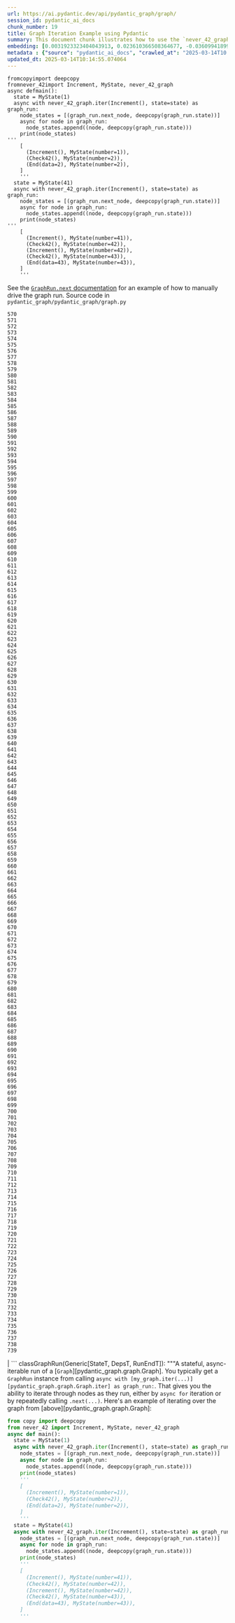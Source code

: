 ```yaml
---
url: https://ai.pydantic.dev/api/pydantic_graph/graph/
session_id: pydantic_ai_docs
chunk_number: 19
title: Graph Iteration Example using Pydantic
summary: This document chunk illustrates how to use the `never_42_graph.iter` method with the `Increment` class and a custom `MyState` object to track node states during an asynchronous graph traversal. The example includes two scenarios with different initial states, demonstrating how node transitions and state updates are captured and printed.
embedding: [0.0031923323404043913, 0.023610366508364677, -0.03609941899776459, -0.0792841911315918, 0.01430523581802845, 0.001905870041809976, 0.02264622040092945, -0.004893601406365633, 0.0036519833374768496, 0.05910439044237137, 0.03302760422229767, -0.022881651297211647, 0.018150608986616135, -0.033655423671007156, 0.015235749073326588, -0.021491486579179764, -0.0025406929198652506, 0.013924062252044678, 0.016782866790890694, 0.030942359939217567, 0.023969117552042007, -0.02111031301319599, 0.03874521702528, -0.0025911424309015274, -0.010897091589868069, 0.028588049113750458, -0.003640772309154272, -0.012959916144609451, -0.02091972529888153, 0.002825171919539571, 0.00829053483903408, -0.012119091115891933, -0.030740560963749886, -0.03692903369665146, 0.00747213140130043, -0.0003512196126393974, -0.0005416314234025776, 0.006580857094377279, 0.004974881187081337, 0.04446282610297203, 0.025561079382896423, -0.047131042927503586, 0.0036575887352228165, 0.024507245048880577, -0.016267161816358566, -0.004170491825789213, 0.028812270611524582, 0.03504558652639389, 0.047310419380664825, 0.06121205911040306, -0.052198417484760284, -0.014663987793028355, -0.016771655529737473, 0.0006887757917866111, -0.04879027232527733, 0.0004810219688806683, 0.005529825575649738, 0.01846451684832573, 0.00616044458001852, -0.029574617743492126, 0.04497853294014931, -0.014697620645165443, 0.01811697520315647, 0.04484400153160095, -0.03477652370929718, 0.03275854140520096, -0.009619037620723248, 0.02968672849237919, -0.024484824389219284, 0.003977102227509022, 0.00129627191927284, 0.04240000247955322, -0.005683977156877518, -0.02708577550947666, 0.0021931519731879234, 0.00891835056245327, 0.034350503236055374, 0.00820084661245346, 0.015246960334479809, -0.02672702446579933, 0.026928821578621864, -0.014607933349907398, 0.02760148234665394, 0.019226865842938423, 0.01665954664349556, -0.04293812811374664, -0.04645838215947151, -0.02780327945947647, 0.0068667372688651085, -0.052377790212631226, 0.04744495078921318, -0.0033997357822954655, -0.03152533248066902, 0.04383501037955284, 0.057265788316726685, 0.047220733016729355, 0.056458596140146255, 0.0014532258501276374, -0.03986631706357002, -0.016155051067471504, 0.023565521463751793, -0.007999048568308353, -0.03338635712862015, 0.020078901201486588, -0.0007987837307155132, 0.032646432518959045, -0.010885881260037422, 0.0733199417591095, -0.029014067724347115, -0.03432808071374893, -0.07914965599775314, -0.032265257090330124, 0.00756181962788105, 0.008520360104739666, -0.02744452841579914, -0.042332734912633896, -0.02426060475409031, -0.015516024082899094, 0.0024313856847584248, -0.01575145497918129, -0.013699841685593128, -0.009579799138009548, -0.016625912860035896, -0.0037080382462590933, 0.011199789121747017, 0.010196404531598091, -0.0038790060207247734, -0.022612586617469788, -0.012713273987174034, 0.01927170902490616, 0.015269381925463676, -0.04136858880519867, -0.010398202575743198, -0.013778318651020527, -0.018173031508922577, 0.02363278716802597, -0.06807319074869156, -0.00895758904516697, 0.0034866209607571363, 0.03574066609144211, -0.0006835206295363605, -0.04325203597545624, -0.022029614076018333, 0.03343120217323303, 0.047579482197761536, 0.07560698688030243, -0.07542760670185089, 0.04329688102006912, -0.009860074147582054, 0.012388154864311218, 0.07605542242527008, 0.02708577550947666, -0.00363236409612, 0.01982104778289795, 0.021211212500929832, -0.0201125331223011, -0.0072983610443770885, 0.006300582084804773, 0.02272469736635685, -0.002687837230041623, -0.02724272944033146, 0.03392448648810387, -0.020415231585502625, 0.0060707563534379005, -0.023655209690332413, -0.031458064913749695, -0.021143946796655655, -0.017354628071188927, -0.01974257081747055, -0.04789339005947113, 0.025942254811525345, -0.020034056156873703, -0.04825214296579361, 0.03231010213494301, 0.022836806252598763, -0.012242412194609642, -0.06636911630630493, 0.0026191698852926493, 0.003338075242936611, -0.001269645756110549, 0.0030073507223278284, -0.04284844174981117, -0.06529286503791809, 0.02923828735947609, -0.05587562546133995, 0.02762390300631523, 0.0545303039252758, -0.02282559499144554, -0.028453517705202103, -0.0032932311296463013, -0.017444316297769547, 0.05417155101895332, -0.0034641989041119814, 0.017354628071188927, 0.004419936798512936, -0.035180117934942245, 0.09363427013158798, 0.02533685974776745, 0.04515790939331055, 0.04192914068698883, -0.033363934606313705, 0.023341301828622818, 0.011199789121747017, -0.010600000619888306, 0.045135486871004105, -0.02526959404349327, 0.002127287210896611, -0.05731063336133957, -0.030314544215798378, -0.0015569275710731745, 0.017769435420632362, 0.0015877578407526016, 0.010000212118029594, -0.0023837387561798096, 0.00023998547112569213, 0.009142570197582245, -0.05080825090408325, 0.00900803878903389, 0.05650344118475914, 0.03822951018810272, -0.02010132372379303, 0.009316341020166874, -0.021760551258921623, 0.029036490246653557, 0.05977705121040344, 0.04446282610297203, -0.014776097610592842, -0.03275854140520096, 0.009131359867751598, 0.058521419763565063, -0.02255653217434883, -0.021670863032341003, -0.013811951503157616, -0.019484717398881912, -0.005908196792006493, -0.04426102712750435, -0.004809518810361624, -0.020863670855760574, 0.025830144062638283, -0.04125647991895676, -0.052646856755018234, 0.018128186464309692, -0.015516024082899094, 0.005126229953020811, 0.05161544308066368, 0.011351137422025204, -0.005706398747861385, -0.014776097610592842, 0.0076010581105947495, 0.03840888664126396, 0.011524908244609833, -0.024058805778622627, -0.0256283450871706, -0.02062823995947838, -0.013699841685593128, -0.019596828147768974, 0.01728736236691475, 0.0039014280773699284, 0.012477843090891838, 0.004750661086291075, 0.026592491194605827, -0.003640772309154272, -0.044687047600746155, 0.011939714662730694, -0.023430990055203438, -0.0024916448164731264, 0.03405901789665222, 0.0002771219005808234, 0.014686410315334797, -0.06071877479553223, 0.017085563391447067, 0.03648059442639351, 0.006990058347582817, -0.013654997572302818, -0.006995663978159428, -0.023744897916913033, 0.011182972230017185, 0.03289307281374931, -0.004352670628577471, -0.052108727395534515, 0.033655423671007156, 0.05179481953382492, 0.03078540600836277, 0.05533749610185623, -0.004279799293726683, 0.01290386077016592, -0.019305342808365822, 0.032287679612636566, 0.025830144062638283, 0.006177261006087065, 0.02307223714888096, 0.02273590862751007, 0.037085987627506256, 0.031368378549814224, 0.025583501905202866, -0.05062887445092201, 0.021491486579179764, 0.02218656800687313, 0.026278583332896233, -0.03596488758921623, -0.008632469922304153, -0.03343120217323303, -0.04488884285092354, -0.006081967614591122, -0.011793971993029118, 0.015527235344052315, -0.017993655055761337, -0.01439492404460907, 0.006603279151022434, 0.014024960808455944, -0.017085563391447067, 0.0488799586892128, -0.018699947744607925, 0.02491084113717079, 0.00090809102403, 0.007371232379227877, 0.08112279325723648, -0.017634902149438858, 0.015258170664310455, -0.047400109469890594, 0.0033997357822954655, -0.07784918695688248, 0.06681755930185318, 0.047489795833826065, -0.01883447915315628, 0.02870015986263752, 0.017354628071188927, -0.0019409044180065393, -0.0016858541639521718, -0.006653728429228067, -0.009265891276299953, -0.035090431571006775, -0.023610366508364677, 0.012769329361617565, 0.02988852560520172, -0.039888739585876465, -0.0011722501367330551, 0.033363934606313705, 0.06502380222082138, 0.051301535218954086, -0.048207301646471024, -0.0109139084815979, -0.007533791940659285, -0.003963088616728783, -0.017186462879180908, 0.03542675822973251, -0.018150608986616135, -0.00063377182232216, -0.019238075241446495, 0.007169434335082769, 0.06560677289962769, -0.0008751587010920048, 0.01452945638448, 0.05932861194014549, -0.01782548986375332, 0.004560074303299189, 0.018307562917470932, 0.00887350644916296, -0.020146166905760765, 0.016188684850931168, -0.060629088431596756, -0.006076361984014511, 0.007573030423372984, 0.013811951503157616, -0.042960550636053085, -0.011267054826021194, -0.012702062726020813, 0.030830249190330505, 0.028745003044605255, 0.05704156681895256, 0.08300624042749405, 0.036054577678442, 0.03224283456802368, 0.0013074828311800957, 0.0005006412393413484, -0.01299354899674654, 0.005305605940520763, 0.010678477585315704, 0.021670863032341003, 0.03793802484869957, -0.005941830109804869, 0.034798942506313324, 0.027780858799815178, -0.01975378207862377, 0.00624452717602253, 0.029036490246653557, -0.004938445519655943, -0.0043470654636621475, -0.03782591223716736, 0.02762390300631523, 0.04551665857434273, -0.05488905683159828, -0.0052831838838756084, 0.01153611857444048, -0.015818720683455467, -0.01975378207862377, -0.024843575432896614, 0.01800486631691456, 0.03565097972750664, 0.035628557205200195, -0.007018086034804583, 0.01819545216858387, -0.029731571674346924, 0.00508979381993413, 0.011917293071746826, 0.01955198310315609, 0.0548442117869854, -0.001947911223396659, 0.0017180857248604298, 0.05578593537211418, 0.019585616886615753, 0.03464198857545853, 0.0030578002333641052, -0.06251253932714462, -0.02300497144460678, -0.024933263659477234, -0.013273824006319046, -0.03042665310204029, 0.00514024356380105, 0.044507671147584915, 0.003253992646932602, -0.08834268152713776, -0.010891486890614033, -0.017455527558922768, 0.019327763468027115, 0.027758436277508736, 0.011076468043029308, -0.06928397715091705, 0.011149339377880096, -0.05004590377211571, 0.03923850134015083, 0.022253835573792458, 0.023924274370074272, 0.027309995144605637, 0.038453731685876846, 0.01964167132973671, 0.004052776377648115, -0.017040720209479332, 0.016502592712640762, -0.033812377601861954, 0.03347604721784592, -0.03174955025315285, 0.015213326551020145, 0.023655209690332413, -0.03349846601486206, -0.029193444177508354, -0.041144371032714844, -0.05197419598698616, -0.0032063459511846304, -0.025112640112638474, 0.019978001713752747, 0.006692966911941767, -0.04163765534758568, -0.02491084113717079, -0.05910439044237137, 0.010353358462452888, 0.08210936188697815, -0.01082422025501728, 0.03775864839553833, -0.021222423762083054, 0.007410470861941576, 0.0009298123186454177, -0.008447488769888878, 0.015224537812173367, 0.01497789565473795, 0.04448524862527847, 0.04208609461784363, -0.004344262648373842, 0.00836901180446148, 0.023655209690332413, 0.037893179804086685, -0.03495589643716812, -0.007046113256365061, 0.032197993248701096, 0.014663987793028355, 0.01290386077016592, 0.008464304730296135, 0.04354352504014969, 0.022612586617469788, 0.012186356820166111, -0.05390248820185661, -0.012511475943028927, 0.024193337187170982, 0.0115473298355937, 0.02688397839665413, -0.014237970113754272, -0.0038818088360130787, -0.03168228641152382, -0.02291528321802616, 0.023587943986058235, -0.028005078434944153, 0.01248905435204506, 0.01972014829516411, -0.009579799138009548, 0.035628557205200195, 0.0031839238945394754, -0.037085987627506256, -0.029081333428621292, 0.0007539397338405252, -0.023857008665800095, -0.03782591223716736, -0.008677314035594463, -0.022108091041445732, 0.029103755950927734, -0.0077187735587358475, -0.0885220542550087, 0.022208990529179573, 0.011614595539867878, 0.03446261212229729, 0.008901533670723438, -0.008413855917751789, 0.005193495657294989, 0.036076996475458145, -0.013845585286617279, -0.0021160761825740337, 0.014069804921746254, 0.0005798189085908234, 0.009075304493308067, -0.003195134922862053, -0.014428556896746159, -0.030718140304088593, -0.026659758761525154, -0.004442358855158091, -0.03125626966357231, 0.003018561750650406, -9.494315600022674e-05, 0.06610005348920822, -0.044216182082891464, 0.025852566584944725, 0.0070405080914497375, 0.005622316617518663, 0.02372247539460659, -0.0015569275710731745, 0.0396420955657959, -0.051480911672115326, 0.009125754237174988, -0.016166262328624725, -0.028991645202040672, -0.023386145010590553, -0.007444104179739952, 0.004178900271654129, 0.03195134922862053, 0.003677207976579666, -0.013980116695165634, -0.021569963544607162, 0.009484506212174892, 0.04363321140408516, -0.05094278231263161, 0.017522793263196945, 0.014069804921746254, 0.013868006877601147, 0.007494553457945585, -0.013733474537730217, -0.061884719878435135, -0.002582734217867255, 0.001068548415787518, -0.019081121310591698, -0.008699735626578331, -0.0012093866243958473, 0.010706504806876183, -0.004296615719795227, -0.02417091652750969, 0.04013537988066673, 0.029171021655201912, -0.01023003738373518, 0.07071898877620697, 0.01380074117332697, -0.048566050827503204, -0.040068112313747406, 0.007528186310082674, -0.005370068829506636, -0.0035707035567611456, 0.0012626388343051076, -0.00814479123800993, 0.00747213140130043, -0.034350503236055374, -0.006250132340937853, 1.9126578990835696e-05, -0.004063987638801336, 0.022668641060590744, -0.03587520122528076, -0.045314863324165344, 0.006429508328437805, -0.020415231585502625, -0.010740137659013271, 0.04410407319664955, -0.011603385210037231, 0.008576414547860622, 0.0029064517002552748, -0.023655209690332413, -0.009703120216727257, 0.004618932027369738, 0.02408122830092907, -0.004927234258502722, -0.028094766661524773, -0.002407562220469117, -0.0032343734055757523, -0.02081882767379284, -0.08013622462749481, 0.02733241766691208, 0.028005078434944153, 0.012163935229182243, -0.015885986387729645, 0.029283132404088974, 0.014428556896746159, -0.0071470122784376144, 0.021480275318026543, 0.014316447079181671, -0.047758858650922775, -0.0004621034022420645, -0.03275854140520096, -0.02417091652750969, -0.009086515754461288, -0.014237970113754272, -0.04080804064869881, 0.029731571674346924, -0.02553865872323513, 0.03396933153271675, 0.06578614562749863, -0.04139101132750511, 0.03161501884460449, 0.03701872006058693, 0.010375780053436756, -0.02135695517063141, -0.02706335298717022, -0.019350185990333557, -0.022422000765800476, 0.022747118026018143, -0.04210851714015007, -0.0027382867410779, -0.03950756415724754, 0.005423321388661861, 0.02751179412007332, 0.003122263588011265, -0.04843151941895485, 0.002141301054507494, -0.030987203121185303, -0.016794078052043915, -0.0007448308169841766, 0.0009312136680819094, 0.05331951752305031, 0.0038818088360130787, -0.04852120950818062, -0.00021843932336196303, 0.006692966911941767, 0.015695400536060333, 0.0297988373786211, 0.02744452841579914, 0.019608039408922195, -0.019686516374349594, -0.02108789049088955, 0.0015331042231991887, 0.016962243244051933, 0.0065864622592926025, 0.0030437863897532225, -0.019989212974905968, 0.0041508725844323635, -0.049014490097761154, -0.027556637302041054, -0.0230946596711874, -0.0024510049261152744, 0.026323428377509117, -0.021525120362639427, -0.00548217911273241, -0.04136858880519867, 0.014652776531875134, 0.018800847232341766, 0.01574024371802807, 0.03520254045724869, 0.030381809920072556, -0.03302760422229767, -0.015291803516447544, 0.04354352504014969, 0.013486833311617374, -0.017152829095721245, 0.008436277508735657, 0.0027144632767885923, -0.037893179804086685, -0.008380222134292126, 0.006177261006087065, -0.02244442142546177, -0.00390423065982759, -0.022960128262639046, 0.05009074881672859, 0.041054680943489075, -0.020404020324349403, -0.015975674614310265, -0.011070862412452698, 0.00883426796644926, 0.000327045883750543, -0.022747118026018143, 0.023498255759477615, -0.01729857362806797, 0.003993918653577566, -0.010005817748606205, 0.0025280804838985205, 0.00518508767709136, 0.014069804921746254, 0.007113379426300526, -0.06412691622972488, 0.005891380365937948, 0.019338974729180336, -0.013273824006319046, 0.023789741098880768, -0.004719831049442291, -0.02264622040092945, -0.006648122798651457, 0.031189002096652985, -0.004013537894934416, -0.006513590924441814, -0.0029793232679367065, 0.02580772154033184, -0.026906399056315422, 0.02109910175204277, -0.032018616795539856, -0.019215654581785202, 0.030202433466911316, -0.0024439978878945112, 0.001413987367413938, -0.016962243244051933, -0.008352194912731647, 0.0065864622592926025, -0.002701851073652506, -0.021760551258921623, -0.008907139301300049, -0.02017980068922043, -0.019507139921188354, 0.015908408910036087, -0.0026626125909388065, -0.01308323722332716, -0.010493495501577854, -0.01901385560631752, -0.0151236392557621, -0.0020207827910780907, -0.019529562443494797, 0.015179693698883057, -0.030830249190330505, 0.003929455298930407, -0.02226504683494568, 0.022287467494606972, -0.03614426404237747, 0.007825277745723724, -0.006950819864869118, -0.020392809063196182, 0.018251508474349976, -0.02180539444088936, -0.005535431206226349, 0.013688631355762482, -0.015639344230294228, 0.00891835056245327, -0.07157102227210999, 0.005731623619794846, -0.0077187735587358475, 0.005669963080435991, 0.022578954696655273, 0.033991750329732895, 0.0021258858032524586, 0.008481121622025967, -0.010336541570723057, 0.02154754102230072, -0.04266906529664993, -0.0007756610866636038, -0.02798265591263771, 0.013341089710593224, -0.005902591627091169, -0.00615483894944191, -0.002267424715682864, -0.0008730566478334367, -0.007292755413800478, 0.0070068747736513615, -0.030112745240330696, 0.017489159479737282, -0.0036351666785776615, 0.01755642518401146, 0.037063565105199814, -0.016177473589777946, 0.06923913210630417, -0.01357652060687542, 0.027466949075460434, -0.01701829768717289, 0.009983395226299763, 0.019137177616357803, 0.020213432610034943, 0.01737705059349537, 0.03928334265947342, 0.005294394679367542, -0.011883660219609737, -0.030449075624346733, -0.03574066609144211, -0.0004410827823448926, -0.05596531182527542, -0.04605478793382645, 0.019764993339776993, 0.027197886258363724, -0.01784791238605976, -0.005213114898651838, -0.009518139064311981, -0.09071940928697586, 0.013094447553157806, 0.040382020175457, -0.01308323722332716, 0.02482115477323532, -0.0003144335059914738, 2.0308989405748434e-05, -0.03105447068810463, 0.023408567532896996, -0.016962243244051933, -0.024933263659477234, -0.0380052886903286, -0.037691380828619, -0.025561079382896423, 0.03006790205836296, 0.009069698862731457, -0.006323004141449928, -0.0007129495497792959, 0.03356573358178139, -0.031637441366910934, 0.005639133043587208, 0.008817451074719429, -0.020482497289776802, -0.0006372752832248807, 0.011384770274162292, 0.008582020178437233, 0.007707562297582626, -0.0019324960885569453, -0.008593231439590454, 0.01974257081747055, 0.0024341882672160864, -0.056099843233823776, -0.011395981535315514, -0.005232734140008688, -0.0020978583488613367, 0.03840888664126396, 0.020874882116913795, 0.0402250662446022, 0.040157802402973175, 0.013329879380762577, -0.023655209690332413, -0.036368485540151596, 0.003478212747722864, -0.010258064605295658, 0.02517990581691265, 0.012769329361617565, -0.021962348371744156, 0.005779270548373461, -0.017455527558922768, -0.025740455836057663, -0.0024720255751162767, 0.008127975277602673, -0.019978001713752747, -0.017175251618027687, 0.07583120465278625, 0.040695928037166595, -0.024036383256316185, -0.013520466163754463, 0.010897091589868069, 0.025762878358364105, 0.010588789358735085, 0.030023057013750076, -0.00545695424079895, -0.0022351930383592844, -0.0032147541642189026, -0.0025589107535779476, 0.026301005855202675, -0.028901956975460052, -0.013610154390335083, -0.01367742009460926, 0.01800486631691456, 0.001978741493076086, 0.0010384188499301672, -0.03648059442639351, 0.009310735389590263, 0.02717546373605728, -0.00892395619302988, 0.004125648178160191, 3.3304553653579205e-05, -0.008537176065146923, -0.0020712323021143675, -0.004997303243726492, 0.028094766661524773, 0.02544897049665451, 0.010695293545722961, -0.018453305587172508, 0.0011414199834689498, -0.00887911207973957, -0.009826441295444965, -0.005745637696236372, -0.028901956975460052, -0.017231306061148643, 0.03269127756357193, -0.020392809063196182, -0.03385721892118454, -0.022399578243494034, 0.016827711835503578, 0.002051613060757518, 9.117696026805788e-05, -0.004024749156087637, 0.007225489243865013, 0.027646325528621674, 0.023027393966913223, 0.021054258570075035, -0.03235494717955589, 0.031839240342378616, 0.024327870458364487, -0.011317504569888115, -0.032018616795539856, 0.0026584083680063486, -0.002809756901115179, -0.0003724154084920883, -0.02372247539460659, -0.017522793263196945, -0.0313011109828949, 0.008845479227602482, 0.025404125452041626, -0.030650874599814415, -0.03280338644981384, -0.012657218612730503, -0.013307456858456135, 0.028049921616911888, -0.002557509345933795, 0.015347858890891075, -0.02102062478661537, 0.018173031508922577, 0.0009697515051811934, -0.00891835056245327, -0.012477843090891838, 0.011278266087174416, 0.028901956975460052, 0.031547755002975464, -0.0205609742552042, 0.04383501037955284, 0.009916129522025585, -0.022478055208921432, 0.02688397839665413, -0.015235749073326588, -0.007802856154739857, -0.013397145085036755, 0.004321840591728687, -0.040785618126392365, 0.045852988958358765, -0.02316192537546158, -0.014551877975463867, 0.004274193663150072, 0.012746906839311123, -0.03165986388921738, -0.023117082193493843, 0.024215759709477425, -0.005022528115659952, 0.012612374499440193, 0.03087509423494339, 0.01656985841691494, -0.02199598215520382, 0.038520995527505875, -0.01791517809033394, -0.01177155040204525, -0.02164844051003456, 0.015303014777600765, 0.0001613333006389439, 0.026861555874347687, -0.005137440748512745, -0.004882390610873699, 0.021670863032341003, -0.027040932327508926, -0.010196404531598091, -0.00543172936886549, -0.019215654581785202, -0.026413116604089737, -0.024507245048880577, 0.035897620022296906, 0.015729032456874847, 0.051391225308179855, 0.03648059442639351, 0.04100983962416649, 0.044417981058359146, 0.010291698388755322, -0.019854681566357613, 0.03641332685947418, 0.003898625262081623, 0.03885732591152191, 0.02843109518289566, 0.02515748329460621, 0.029193444177508354, -0.025852566584944725, -0.005288789048790932, 0.013352300971746445, -0.010678477585315704, 0.017881544306874275, 0.022612586617469788, 0.028946802020072937, -0.015885986387729645, 0.04089772701263428, 0.012556320056319237, 0.01312808133661747, 0.017511582002043724, -0.0025911424309015274, 0.004019143525511026, -0.005030936095863581, -0.017276151105761528, 0.045314863324165344, -0.022052036598324776, -0.03533707186579704, 0.008352194912731647, 0.056996725499629974, -0.0007294156821444631, -0.006720994599163532, -0.04995621740818024, 0.029126178473234177, -0.002033395227044821, -0.014843364246189594, 0.01236573327332735, 0.0030606030486524105, -0.026637336239218712, -0.0010209017200395465, -0.007786039263010025, -0.021771762520074844, -0.015706611797213554, -0.011166156269609928, -0.019787413999438286, -0.029395241290330887, -0.009876891039311886, -0.012006981298327446, -0.040987417101860046, 0.012915072031319141, -0.026278583332896233, -0.0017839503707364202, 0.018419673666357994, -0.0102804871276021, -0.013352300971746445, 0.014103437773883343, -0.03551644831895828, -0.007959810085594654, 0.02065066248178482, -0.008167213760316372, 0.033453624695539474, -0.008671708405017853, 0.0048879957757890224, 0.0011834611650556326, -0.03849857300519943, 0.013228979893028736, -0.027220308780670166, 0.00035192028735764325, 0.016502592712640762, 0.014159493148326874, -0.013464410789310932, 0.028857113793492317, 0.015224537812173367, 0.0090136444196105, -0.0274221058934927, -0.005403702147305012, -0.012006981298327446, -0.010717716068029404, -0.029395241290330887, -0.013307456858456135, 0.013845585286617279, -0.003469804534688592, -0.015527235344052315, 0.02263500913977623, -0.013823162764310837, 0.029283132404088974, -0.015157272107899189, -0.011261449195444584, -0.0034894237760454416, -0.015090005472302437, -0.014742464758455753, -0.0020432048477232456, 0.028094766661524773, 0.06627943366765976, -0.007814067415893078, 0.015045162290334702, 0.02263500913977623, 0.01728736236691475, -0.015975674614310265, -0.00742728728801012, -0.03659270331263542, -0.01611020602285862, -0.0024187732487916946, -0.007326388265937567, -0.007612268906086683, 0.004958064761012793, -0.006311792880296707, 0.016009308397769928, 0.008346589282155037, 0.006939609069377184, -0.01964167132973671, -0.04336414858698845, -0.03033696673810482, 0.02154754102230072, 0.040516555309295654, 0.0001557278010295704, 0.0070405080914497375, -0.005510206334292889, 0.01656985841691494, 0.010342147201299667, 0.02580772154033184, -0.0019815443083643913, -0.0008359201601706445, -0.04011295735836029, -0.005524220410734415, 0.0006719593075104058, -0.03609941899776459, -0.016995875164866447, 0.008161608129739761, -0.004590904340147972, -0.00240896362811327, -0.0479830801486969, -0.02461935579776764, 0.02171570621430874, -0.012623585760593414, -0.002268826123327017, -0.021323321387171745, 0.012343310751020908, 0.01502273976802826, 0.046682603657245636, 0.00010203761485172436, 0.0014518244424834847, -0.049776840955019, 0.036884188652038574, -0.03899185732007027, 0.012085458263754845, 0.003943469375371933, 0.008699735626578331, -0.018531782552599907, -0.004080804064869881, 0.00545695424079895, 0.004201322328299284, 0.03592004254460335, -0.025695612654089928, -0.01443976815789938, 0.03717567399144173, 0.011211000382900238, 0.034103862941265106, -0.009249075315892696, 0.014204337261617184, -0.009406029246747494, 0.0013635378563776612, -0.0014560286654159427, -0.008318562060594559, 0.01791517809033394, -0.017791856080293655, -0.031076891347765923, 0.012466631829738617, 0.0068891593255102634, -0.006395875476300716, -0.025381704792380333, -0.023229191079735756, 0.01800486631691456, 0.027915390208363533, 0.06403723359107971, 0.02047128602862358, -0.02464177832007408, 0.02226504683494568, -0.003991115838289261, -0.014865785837173462, -0.006670544855296612, -0.015224537812173367, 0.004330248571932316, -0.05094278231263161, -0.022029614076018333, 0.00354267586953938, -0.02417091652750969, 0.01775822415947914, 0.011334320530295372, -0.0012969725066795945, 0.0011813591700047255, 0.007303966674953699, 0.0015162877971306443, 0.012937493622303009, 0.04244484752416611, 0.0488799586892128, 0.00946768932044506, -0.006816287990659475, 0.016715601086616516, -0.0017615283140912652, 0.006821893621236086, -0.009624643251299858, 0.017724590376019478, 0.03737747296690941, -0.009282708168029785, -0.036637548357248306, 0.008755791001021862, -0.003618350252509117, -0.034821365028619766, 0.03701872006058693, 0.003452987875789404, -0.023587943986058235, 0.006704178173094988, 0.05520296469330788, 0.031637441366910934, 0.009899312630295753, -0.008251296356320381, -0.01565055549144745, 0.015280593186616898, -0.00047611715854145586, 0.02571803331375122, -0.003360497299581766, 0.017780646681785583, -0.013228979893028736, 0.01557207852602005, -0.0030325755942612886, 0.0260767862200737, -0.009136964567005634, 0.010986779816448689, -0.02959704026579857, 0.02090851403772831, 0.0661448985338211, 0.0001115844861487858, 0.025673190131783485, -0.014181914739310741, 0.006973241921514273, 0.028946802020072937, 0.01775822415947914, -0.02237715572118759, -0.025852566584944725, -0.017903966829180717, -0.008750185370445251, -0.013172924518585205, 0.007057324517518282, -0.013744685798883438, 0.007034902460873127, -0.008178424090147018, 0.007399260066449642, 0.004916023463010788, 0.002610761672258377, -0.002982126083225012, -0.0021637228783220053, 0.02988852560520172, 0.05269169807434082, 0.020404020324349403, -0.01452945638448, -0.04132374748587608, 0.013789529912173748, -0.02108789049088955, -0.0015232946025207639, 0.022892862558364868, 0.014237970113754272, 0.018453305587172508, 0.030404232442378998, 0.02708577550947666, 0.022780751809477806, -0.0019268905743956566, -0.010112321935594082, 0.01856541633605957, -0.005078583024442196, -0.01864389330148697, -0.0066088843159377575, -0.06506864726543427, 0.0011722501367330551, 0.030807828530669212, 0.02237715572118759, -0.0008022871916182339, 0.005625119432806969, 0.02316192537546158, 0.028745003044605255, 0.018240297213196754, 0.006278160028159618, -0.044216182082891464, 0.013015970587730408, -0.027466949075460434, 0.01236573327332735, -0.017410682514309883, -0.02688397839665413, 0.011827604845166206, -0.002348704496398568, -0.02952977456152439, -0.02952977456152439, -0.026951244100928307, -0.0038257536944001913, 0.018128186464309692, -0.019675305113196373, 0.028005078434944153, -0.01100920233875513, 0.028812270611524582, 0.0115473298355937, 0.013890429399907589, -0.018419673666357994, 0.002006768947467208, -0.03715325519442558, -0.022108091041445732, 0.027736013755202293, 0.00620528869330883, -0.00413966178894043, 0.022074459120631218, 0.017881544306874275, 0.004983289632946253, -0.005583078134804964, -0.01366620883345604, -0.021939927712082863, -0.021312110126018524, 0.047086201608181, -0.006222105119377375, -0.00576805928722024, 0.023430990055203438, -0.007118985056877136, 0.0272651519626379, 0.016872555017471313, 0.022388366982340813, 0.03627879545092583, -0.010656055063009262, -0.011126917786896229, -0.012971127405762672, 0.020673083141446114, -0.001838603988289833, -0.051749974489212036, 0.013285035267472267, 0.008374616503715515, -0.0021328928414732218, -0.03060602955520153, -0.01367742009460926, -0.002127287210896611, 0.02526959404349327, -0.022578954696655273, 0.005364463664591312, 0.02762390300631523, -0.027309995144605637, 0.003640772309154272, 0.010897091589868069, -0.012668429873883724, 0.039529986679553986, 0.009439662098884583, 0.0311441570520401, -0.006362242624163628, 0.010695293545722961, -0.005936224479228258, -0.00404997356235981, -0.030830249190330505, 0.007539397571235895, 0.007444104179739952, -0.026099208742380142, -0.0010790587402880192, 0.017186462879180908, 0.017903966829180717, 0.01031411997973919, -0.018901746720075607, 0.008632469922304153, -0.01711919717490673, -0.0006646020920015872, -0.007191856391727924, 0.012825383804738522, -0.02905891276896, -0.026390694081783295, 0.004815124440938234, -0.024933263659477234, 0.05403701961040497, 0.02020222134888172, -0.010835431516170502, 0.00511501869186759, 0.03778107091784477, 0.0059530409052968025, -0.04035960137844086, -0.02000042423605919, 0.026188895106315613, 0.017545215785503387, 0.027915390208363533, -0.02272469736635685, 0.02672702446579933, -0.014338868670165539, -0.016726812347769737, 0.0005917305825278163, -0.006810682360082865, 0.0005164066678844392, -0.03737747296690941, 0.020785193890333176, 0.012500264681875706, -0.004512427374720573, 0.003890217049047351, 0.046234164386987686, -0.006395875476300716, -0.02053855173289776, -0.013352300971746445, 0.018184242770075798, -0.01783670112490654, -0.015729032456874847, -0.022870440036058426, 8.215560956159607e-05, 0.005751242861151695, -0.028117187321186066, 0.006227710284292698, 0.015437547117471695, -0.022859228774905205, -0.012500264681875706, 0.005330830346792936, 0.017444316297769547, -0.029933370649814606, -0.0030381809920072556, -0.03773622587323189, 0.04011295735836029, -0.0188456904143095, 0.00873897410929203, 0.04219820350408554, 0.01507879514247179, 0.010415018536150455, -0.011749127879738808, -0.028274141252040863, 0.021962348371744156, -0.006592067889869213, -0.014406135305762291, 0.010650450363755226, 0.026054363697767258, 0.015527235344052315, 0.01104283519089222, -0.023386145010590553, -0.01439492404460907, 0.010061872191727161, 0.030000636354088783, -0.011737916618585587, 0.02461935579776764, 0.011065256781876087, -0.014282814227044582, 0.006687361281365156, -0.0369514562189579, 0.008408250287175179, 0.031166579574346542, -0.0396420955657959, 0.01855420507490635, 0.009209836833178997, -0.04361078888177872, 0.014428556896746159, -0.004498413763940334, 0.0008289132965728641, -0.019451085478067398, -0.001793759991414845, -0.005919408053159714, -0.0008050899486988783, -0.03280338644981384, -0.010756954550743103, 0.013778318651020527, -0.026861555874347687, 0.009142570197582245, -0.010168377310037613, -0.013116870075464249, 0.003256795462220907, 0.0016326018376275897, 0.008671708405017853, 0.015359070152044296, 0.017948810011148453, -0.005246747750788927, -0.007752406410872936, 0.02479873225092888, -0.016536224633455276, 0.021334532648324966, -0.030224855989217758, -0.0005297197494655848, -0.025022951886057854, 0.011468852870166302, -0.015628134831786156, 0.018329985439777374, 0.004419936798512936, -0.038072556257247925, 0.00576805928722024, -0.015684189274907112, 0.005751242861151695, 0.003307244973257184, 0.024462401866912842, 0.010762560181319714, 0.016278371214866638, 0.014148281887173653, -0.003321258816868067, 0.008458699099719524, 0.01673802360892296, -0.013352300971746445, -0.023206770420074463, 0.030359387397766113, -0.002692041452974081, -0.014832152985036373, -0.022029614076018333, 1.1561343853827566e-05, 0.010202010162174702, 0.005358858034014702, 0.01090830285102129, -0.015347858890891075, -0.0013369116932153702, -0.002128688618540764, 0.03542675822973251, -0.018520571291446686, 0.0029793232679367065, 0.02244442142546177, -0.0037781069986522198, 0.014271602965891361, 0.0244399793446064, 0.04237757995724678, 0.0067490218207240105, 0.009972184896469116, -0.02661491371691227, 0.004363881889730692, -0.013823162764310837, 0.0017559229163452983, 0.015549656935036182, -0.010577578097581863, 0.010706504806876183, 0.0151236392557621, 0.005846536252647638, -0.005392490886151791, 0.02153633162379265, 0.006177261006087065, -0.019395029172301292, -0.013699841685593128, 0.021513909101486206, -0.009327552281320095, -0.0018189847469329834, 0.023946695029735565, 0.041794609278440475, 0.02372247539460659, 0.03179439529776573, 0.004246166441589594, 0.0018189847469329834, 0.0020978583488613367, 0.042512111365795135, -0.020224643871188164, 0.007954204455018044, 0.029193444177508354, -0.021951137110590935, -0.03569582477211952, -0.012343310751020908, 0.025964675471186638, 0.012130302377045155, 0.03739989548921585, -0.020717928186058998, 0.005692385137081146, -0.027489371597766876, 0.011625806801021099, 0.021861450746655464, -0.01168186217546463, -0.058162666857242584, 0.0013971708249300718, -0.013520466163754463, -0.0096470657736063, -0.0075562139973044395, 0.013968906365334988, -0.022500477731227875, -0.014619143679738045, -0.021323321387171745, -0.011278266087174416, 0.013890429399907589, -0.009579799138009548, -0.023677632212638855, -0.007326388265937567]
metadata : {"source": "pydantic_ai_docs", "crawled_at": "2025-03-14T10:14:55.072517", "url_path": "/api/pydantic_graph/graph/", "chunk_size": 3609}
updated_dt: 2025-03-14T10:14:55.074064
---
```

```
fromcopyimport deepcopy
fromnever_42import Increment, MyState, never_42_graph
async defmain():
  state = MyState(1)
  async with never_42_graph.iter(Increment(), state=state) as graph_run:
    node_states = [(graph_run.next_node, deepcopy(graph_run.state))]
    async for node in graph_run:
      node_states.append((node, deepcopy(graph_run.state)))
    print(node_states)
'''
    [
      (Increment(), MyState(number=1)),
      (Check42(), MyState(number=2)),
      (End(data=2), MyState(number=2)),
    ]
    '''
  state = MyState(41)
  async with never_42_graph.iter(Increment(), state=state) as graph_run:
    node_states = [(graph_run.next_node, deepcopy(graph_run.state))]
    async for node in graph_run:
      node_states.append((node, deepcopy(graph_run.state)))
    print(node_states)
'''
    [
      (Increment(), MyState(number=41)),
      (Check42(), MyState(number=42)),
      (Increment(), MyState(number=42)),
      (Check42(), MyState(number=43)),
      (End(data=43), MyState(number=43)),
    ]
    '''

```

See the [`GraphRun.next` documentation](https://ai.pydantic.dev/api/pydantic_graph/graph/#pydantic_graph.graph.GraphRun.next) for an example of how to manually drive the graph run.
Source code in `pydantic_graph/pydantic_graph/graph.py`
```
570
571
572
573
574
575
576
577
578
579
580
581
582
583
584
585
586
587
588
589
590
591
592
593
594
595
596
597
598
599
600
601
602
603
604
605
606
607
608
609
610
611
612
613
614
615
616
617
618
619
620
621
622
623
624
625
626
627
628
629
630
631
632
633
634
635
636
637
638
639
640
641
642
643
644
645
646
647
648
649
650
651
652
653
654
655
656
657
658
659
660
661
662
663
664
665
666
667
668
669
670
671
672
673
674
675
676
677
678
679
680
681
682
683
684
685
686
687
688
689
690
691
692
693
694
695
696
697
698
699
700
701
702
703
704
705
706
707
708
709
710
711
712
713
714
715
716
717
718
719
720
721
722
723
724
725
726
727
728
729
730
731
732
733
734
735
736
737
738
739
```
| ```
classGraphRun(Generic[StateT, DepsT, RunEndT]):
"""A stateful, async-iterable run of a [`Graph`][pydantic_graph.graph.Graph].
  You typically get a `GraphRun` instance from calling
  `async with [my_graph.iter(...)][pydantic_graph.graph.Graph.iter] as graph_run:`. That gives you the ability to iterate
  through nodes as they run, either by `async for` iteration or by repeatedly calling `.next(...)`.
  Here's an example of iterating over the graph from [above][pydantic_graph.graph.Graph]:
  ```py {title="iter_never_42.py" noqa="I001" py="3.10"}
  from copy import deepcopy
  from never_42 import Increment, MyState, never_42_graph
  async def main():
    state = MyState(1)
    async with never_42_graph.iter(Increment(), state=state) as graph_run:
      node_states = [(graph_run.next_node, deepcopy(graph_run.state))]
      async for node in graph_run:
        node_states.append((node, deepcopy(graph_run.state)))
      print(node_states)
      '''
      [
        (Increment(), MyState(number=1)),
        (Check42(), MyState(number=2)),
        (End(data=2), MyState(number=2)),
      ]
      '''
    state = MyState(41)
    async with never_42_graph.iter(Increment(), state=state) as graph_run:
      node_states = [(graph_run.next_node, deepcopy(graph_run.state))]
      async for node in graph_run:
        node_states.append((node, deepcopy(graph_run.state)))
      print(node_states)
      '''
      [
        (Increment(), MyState(number=41)),
        (Check42(), MyState(number=42)),
        (Increment(), MyState(number=42)),
        (Check42(), MyState(number=43)),
        (End(data=43), MyState(number=43)),
      ]
      '''